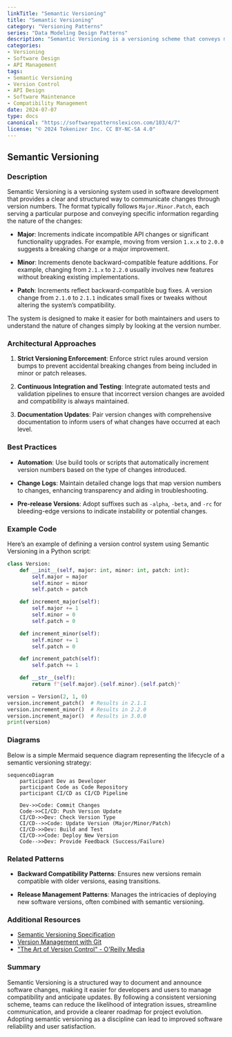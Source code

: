 ```yaml
---
linkTitle: "Semantic Versioning"
title: "Semantic Versioning"
category: "Versioning Patterns"
series: "Data Modeling Design Patterns"
description: "Semantic Versioning is a versioning scheme that conveys meaning about the underlying changes through a system such as Major.Minor.Patch. It helps manage compatibility and communicate updates effectively."
categories:
- Versioning
- Software Design
- API Management
tags:
- Semantic Versioning
- Version Control
- API Design
- Software Maintenance
- Compatibility Management
date: 2024-07-07
type: docs
canonical: "https://softwarepatternslexicon.com/103/4/7"
license: "© 2024 Tokenizer Inc. CC BY-NC-SA 4.0"
---
```


## Semantic Versioning

### Description

Semantic Versioning is a versioning system used in software development that provides a clear and structured way to communicate changes through version numbers. The format typically follows `Major.Minor.Patch`, each serving a particular purpose and conveying specific information regarding the nature of the changes:

- **Major**: Increments indicate incompatible API changes or significant functionality upgrades. For example, moving from version `1.x.x` to `2.0.0` suggests a breaking change or a major improvement.
  
- **Minor**: Increments denote backward-compatible feature additions. For example, changing from `2.1.x` to `2.2.0` usually involves new features without breaking existing implementations.
  
- **Patch**: Increments reflect backward-compatible bug fixes. A version change from `2.1.0` to `2.1.1` indicates small fixes or tweaks without altering the system’s compatibility.

The system is designed to make it easier for both maintainers and users to understand the nature of changes simply by looking at the version number.

### Architectural Approaches

1. **Strict Versioning Enforcement**: Enforce strict rules around version bumps to prevent accidental breaking changes from being included in minor or patch releases.

2. **Continuous Integration and Testing**: Integrate automated tests and validation pipelines to ensure that incorrect version changes are avoided and compatibility is always maintained.

3. **Documentation Updates**: Pair version changes with comprehensive documentation to inform users of what changes have occurred at each level.

### Best Practices

- **Automation**: Use build tools or scripts that automatically increment version numbers based on the type of changes introduced.
  
- **Change Logs**: Maintain detailed change logs that map version numbers to changes, enhancing transparency and aiding in troubleshooting.
  
- **Pre-release Versions**: Adopt suffixes such as `-alpha`, `-beta`, and `-rc` for bleeding-edge versions to indicate instability or potential changes.

### Example Code

Here’s an example of defining a version control system using Semantic Versioning in a Python script:

```python
class Version:
    def __init__(self, major: int, minor: int, patch: int):
        self.major = major
        self.minor = minor
        self.patch = patch

    def increment_major(self):
        self.major += 1
        self.minor = 0
        self.patch = 0

    def increment_minor(self):
        self.minor += 1
        self.patch = 0

    def increment_patch(self):
        self.patch += 1

    def __str__(self):
        return f"{self.major}.{self.minor}.{self.patch}"

version = Version(2, 1, 0)
version.increment_patch()  # Results in 2.1.1
version.increment_minor()  # Results in 2.2.0
version.increment_major()  # Results in 3.0.0
print(version)
```

### Diagrams

Below is a simple Mermaid sequence diagram representing the lifecycle of a semantic versioning strategy:

```mermaid
sequenceDiagram
    participant Dev as Developer
    participant Code as Code Repository
    participant CI/CD as CI/CD Pipeline

    Dev->>Code: Commit Changes
    Code->>CI/CD: Push Version Update
    CI/CD->>Dev: Check Version Type
    CI/CD-->>Code: Update Version (Major/Minor/Patch)
    CI/CD->>Dev: Build and Test
    CI/CD->>Code: Deploy New Version
    Code-->>Dev: Provide Feedback (Success/Failure)
```

### Related Patterns

- **Backward Compatibility Patterns**: Ensures new versions remain compatible with older versions, easing transitions.
  
- **Release Management Patterns**: Manages the intricacies of deploying new software versions, often combined with semantic versioning.

### Additional Resources

- [Semantic Versioning Specification](https://semver.org/)
- [Version Management with Git](https://git-scm.com/book/en/v2/Git-Branching-Basic-Branching-and-Merging)
- ["The Art of Version Control" - O'Reilly Media](https://www.oreilly.com/)

### Summary

Semantic Versioning is a structured way to document and announce software changes, making it easier for developers and users to manage compatibility and anticipate updates. By following a consistent versioning scheme, teams can reduce the likelihood of integration issues, streamline communication, and provide a clearer roadmap for project evolution. Adopting semantic versioning as a discipline can lead to improved software reliability and user satisfaction.
